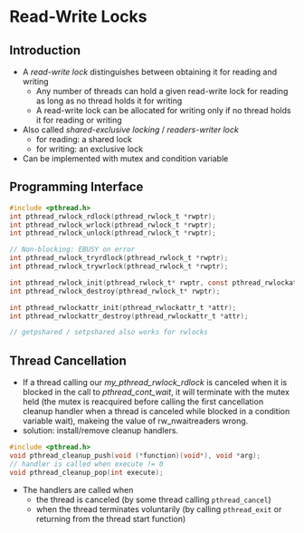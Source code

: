 # Read-Write Locks

## Introduction

* A _read-write lock_ distinguishes between obtaining it for reading and writing
    * Any number of threads can hold a given read-write lock for reading as long as no thread holds it for writing
    * A read-write lock can be allocated for writing only if no thread holds it for reading or writing
* Also called *shared-exclusive locking* / *readers-writer lock*
    * for reading: a shared lock
    * for writing: an exclusive lock
* Can be implemented with mutex and condition variable
  
## Programming Interface

```c
#include <pthread.h>
int pthread_rwlock_rdlock(pthread_rwlock_t *rwptr);
int pthread_rwlock_wrlock(pthread_rwlock_t *rwptr);
int pthread_rwlock_unlock(pthread_rwlock_t *rwptr);

// Non-blocking: EBUSY on error
int pthread_rwlock_tryrdlock(pthread_rwlock_t *rwptr);
int pthread_rwlock_trywrlock(pthread_rwlock_t *rwptr);

int pthread_rwlock_init(pthread_rwlock_t* rwptr, const pthread_rwlockattr_t *attr);
int pthread_rwlock_destroy(pthread_rwlock_t* rwptr);

int pthread_rwlockattr_init(pthread_rwlockattr_t *attr);
int pthread_rwlockattr_destroy(pthread_rwlockattr_t *attr);

// getpshared / setpshared also works for rwlocks
```
## Thread Cancellation

* If a thread calling our *my_pthread_rwlock_rdlock* is canceled when it is blocked in the call to *pthread_cont_wait*, it will terminate with the mutex held (the mutex is reacquired before calling the first cancellation cleanup handler when a thread is canceled while blocked in a condition variable wait), makeing the value of rw_nwaitreaders wrong.
* solution: install/remove cleanup handlers.

```c
#include <pthread.h>
void pthread_cleanup_push(void (*function)(void*), void *arg);
// handler is called when execute != 0
void pthread_cleanup_pop(int execute);
```

* The handlers are called when
    * the thread is canceled (by some thread calling `pthread_cancel`)
    * when the thread terminates voluntarily (by calling `pthread_exit` or returning from the thread start function) 
